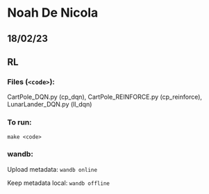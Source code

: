 # Noah De Nicola
## 18/02/23
## RL

### Files (`<code>`): 
CartPole_DQN.py (cp_dqn), CartPole_REINFORCE.py (cp_reinforce), LunarLander_DQN.py (ll_dqn)

### To run:
`make <code>`

### wandb:
Upload metadata:
`wandb online`	

Keep metadata local:
`wandb offline`

